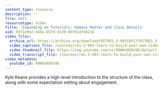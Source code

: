 ```yaml
---
content_type: resource
description: ''
file: null
resourcetype: Video
title: 'Expanding on Tutorials: Humans Matter and Class Details'
uid: 05f1e9e2-446a-b57d-4129-69fd14fd4218
video_files:
  archive_url: https://archive.org/download/MITRES.3-003IAP17/MITRES_3-003IAP17_Class_Activities_11_300k.mp4
  video_captions_file: /courses/res-3-003-learn-to-build-your-own-videogame-with-the-unity-game-engine-and-microsoft-kinect-january-iap-2017/978c12b2d9e559f6b7fca0ee4433b53b_R8WOnNX8v9E.vtt
  video_thumbnail_file: https://img.youtube.com/vi/R8WOnNX8v9E/default.jpg
  video_transcript_file: /courses/res-3-003-learn-to-build-your-own-videogame-with-the-unity-game-engine-and-microsoft-kinect-january-iap-2017/fe87c9ee90c4cb606953de36607a39c0_R8WOnNX8v9E.pdf
video_metadata:
  youtube_id: R8WOnNX8v9E
---
```


Kyle Keane provides a high-level introduction to the structure of the class, along with some expectation setting about engagement.